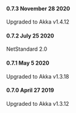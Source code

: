 #### 0.7.3 November 28 2020 ####

Upgraded to Akka v1.4.12

#### 0.7.2 July 25 2020 ####

NetStandard 2.0

#### 0.7.1 May 5 2020 ####

Upgraded to Akka v1.3.18

#### 0.7.0 April 27 2019 ####

Upgraded to Akka v1.3.12